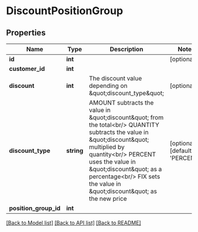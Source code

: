 # DiscountPositionGroup

## Properties
Name | Type | Description | Notes
------------ | ------------- | ------------- | -------------
**id** | **int** |  | [optional] 
**customer_id** | **int** |  | 
**discount** | **int** | The discount value depending on \&quot;discount_type\&quot; | [optional] 
**discount_type** | **string** | AMOUNT subtracts the value in \&quot;discount\&quot; from the total&lt;br/&gt; QUANTITY subtracts the value in \&quot;discount\&quot; multiplied by quantity&lt;br/&gt; PERCENT uses the value in \&quot;discount\&quot; as a percentage&lt;br/&gt; FIX sets the value in \&quot;discount\&quot; as the new price | [optional] [default to 'PERCENT']
**position_group_id** | **int** |  | 

[[Back to Model list]](../README.md#documentation-for-models) [[Back to API list]](../README.md#documentation-for-api-endpoints) [[Back to README]](../README.md)


